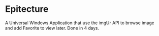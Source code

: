 # Epitecture
A Universal Windows Application that use the imgUr API to browse image and add Favorite to view later.
Done in 4 days.
